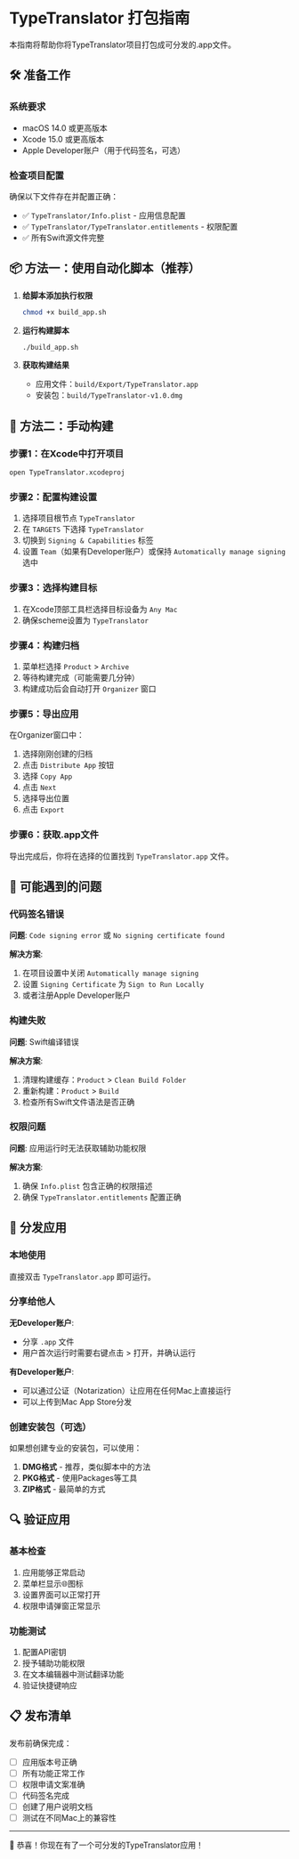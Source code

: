 # TypeTranslator 打包指南

本指南将帮助你将TypeTranslator项目打包成可分发的.app文件。

## 🛠 准备工作

### 系统要求
- macOS 14.0 或更高版本
- Xcode 15.0 或更高版本
- Apple Developer账户（用于代码签名，可选）

### 检查项目配置
确保以下文件存在并配置正确：
- ✅ `TypeTranslator/Info.plist` - 应用信息配置
- ✅ `TypeTranslator/TypeTranslator.entitlements` - 权限配置
- ✅ 所有Swift源文件完整

## 📦 方法一：使用自动化脚本（推荐）

1. **给脚本添加执行权限**
   ```bash
   chmod +x build_app.sh
   ```

2. **运行构建脚本**
   ```bash
   ./build_app.sh
   ```

3. **获取构建结果**
   - 应用文件：`build/Export/TypeTranslator.app`
   - 安装包：`build/TypeTranslator-v1.0.dmg`

## 🔧 方法二：手动构建

### 步骤1：在Xcode中打开项目

```bash
open TypeTranslator.xcodeproj
```

### 步骤2：配置构建设置

1. 选择项目根节点 `TypeTranslator`
2. 在 `TARGETS` 下选择 `TypeTranslator`
3. 切换到 `Signing & Capabilities` 标签
4. 设置 `Team`（如果有Developer账户）或保持 `Automatically manage signing` 选中

### 步骤3：选择构建目标

1. 在Xcode顶部工具栏选择目标设备为 `Any Mac`
2. 确保scheme设置为 `TypeTranslator`

### 步骤4：构建归档

1. 菜单栏选择 `Product` > `Archive`
2. 等待构建完成（可能需要几分钟）
3. 构建成功后会自动打开 `Organizer` 窗口

### 步骤5：导出应用

在Organizer窗口中：

1. 选择刚刚创建的归档
2. 点击 `Distribute App` 按钮
3. 选择 `Copy App`
4. 点击 `Next`
5. 选择导出位置
6. 点击 `Export`

### 步骤6：获取.app文件

导出完成后，你将在选择的位置找到 `TypeTranslator.app` 文件。

## 🚨 可能遇到的问题

### 代码签名错误

**问题**: `Code signing error` 或 `No signing certificate found`

**解决方案**:
1. 在项目设置中关闭 `Automatically manage signing`
2. 设置 `Signing Certificate` 为 `Sign to Run Locally`
3. 或者注册Apple Developer账户

### 构建失败

**问题**: Swift编译错误

**解决方案**:
1. 清理构建缓存：`Product` > `Clean Build Folder`
2. 重新构建：`Product` > `Build`
3. 检查所有Swift文件语法是否正确

### 权限问题

**问题**: 应用运行时无法获取辅助功能权限

**解决方案**:
1. 确保 `Info.plist` 包含正确的权限描述
2. 确保 `TypeTranslator.entitlements` 配置正确

## 📱 分发应用

### 本地使用
直接双击 `TypeTranslator.app` 即可运行。

### 分享给他人

**无Developer账户**:
- 分享 `.app` 文件
- 用户首次运行时需要右键点击 > 打开，并确认运行

**有Developer账户**:
- 可以通过公证（Notarization）让应用在任何Mac上直接运行
- 可以上传到Mac App Store分发

### 创建安装包（可选）

如果想创建专业的安装包，可以使用：

1. **DMG格式** - 推荐，类似脚本中的方法
2. **PKG格式** - 使用Packages等工具
3. **ZIP格式** - 最简单的方式

## 🔍 验证应用

### 基本检查
1. 应用能够正常启动
2. 菜单栏显示🌐图标
3. 设置界面可以正常打开
4. 权限申请弹窗正常显示

### 功能测试
1. 配置API密钥
2. 授予辅助功能权限
3. 在文本编辑器中测试翻译功能
4. 验证快捷键响应

## 📋 发布清单

发布前确保完成：

- [ ] 应用版本号正确
- [ ] 所有功能正常工作
- [ ] 权限申请文案准确
- [ ] 代码签名完成
- [ ] 创建了用户说明文档
- [ ] 测试在不同Mac上的兼容性

---

🎉 恭喜！你现在有了一个可分发的TypeTranslator应用！ 